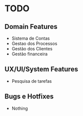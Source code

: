 # TODO

## Domain Features

* Sistema de Contas
* Gestao dos Processos
* Gestão dos Clientes
* Gestão financeira

## UX/UI/System Features

* Pesquisa de tarefas

## Bugs e Hotfixes

* Nothing